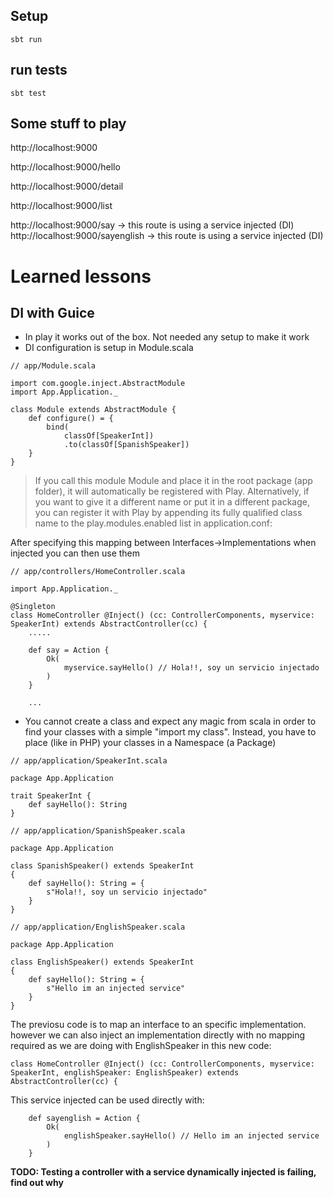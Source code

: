 ## Setup

```
sbt run
```

## run tests

```
sbt test
```


## Some stuff to play

http://localhost:9000

http://localhost:9000/hello

http://localhost:9000/detail

http://localhost:9000/list

http://localhost:9000/say  -> this route is using a service injected (DI)
http://localhost:9000/sayenglish  -> this route is using a service injected (DI)


# Learned lessons

## DI with Guice
- In play it works out of the box. Not needed any setup to make it work
- DI configuration is setup in Module.scala

```
// app/Module.scala

import com.google.inject.AbstractModule
import App.Application._

class Module extends AbstractModule {
	def configure() = {
		bind(
			classOf[SpeakerInt])
			.to(classOf[SpanishSpeaker])
	}
}
```

>If you call this module Module and place it in the root package (app folder), it will automatically be registered with Play. Alternatively, if you want to give it a different name or put it in a different package, you can register it with Play by appending its fully qualified class name to the play.modules.enabled list in application.conf:


After specifying this mapping between Interfaces->Implementations when injected you can then use them

```
// app/controllers/HomeController.scala

import App.Application._

@Singleton
class HomeController @Inject() (cc: ControllerComponents, myservice: SpeakerInt) extends AbstractController(cc) {    
    .....
    
    def say = Action {
        Ok(
            myservice.sayHello() // Hola!!, soy un servicio injectado
        )
    }
    
    ...
```

- You cannot create a class and expect any magic from scala in order to find your classes with a simple "import my class". Instead, you have to place (like in PHP) your classes in a Namespace (a Package)

```
// app/application/SpeakerInt.scala

package App.Application

trait SpeakerInt {
	def sayHello(): String
}
```


```
// app/application/SpanishSpeaker.scala

package App.Application

class SpanishSpeaker() extends SpeakerInt
{
	def sayHello(): String = {
		s"Hola!!, soy un servicio injectado"
	}
}
```

```
// app/application/EnglishSpeaker.scala

package App.Application

class EnglishSpeaker() extends SpeakerInt
{
	def sayHello(): String = {
		s"Hello im an injected service"
	}
}
```

The previosu code is to map an interface to an specific implementation. however we can also inject an implementation directly with no mapping required as we are doing with EnglishSpeaker in this new code:

```
class HomeController @Inject() (cc: ControllerComponents, myservice: SpeakerInt, englishSpeaker: EnglishSpeaker) extends AbstractController(cc) {

```

This service injected can be used directly with:


```
    def sayenglish = Action {
        Ok(
            englishSpeaker.sayHello() // Hello im an injected service
        )
    }
```
**TODO: Testing a controller with a service dynamically injected is failing, find out why**
